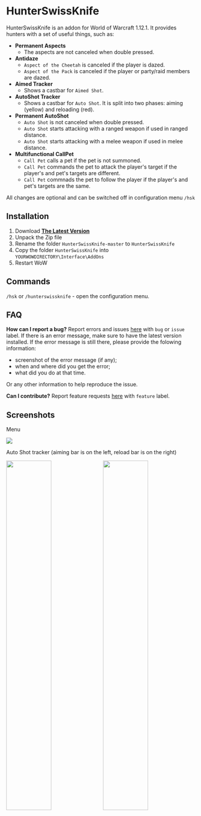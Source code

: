 # HunterSwissKnife

HunterSwissKnife is an addon for World of Warcraft 1.12.1.
It provides hunters with a set of useful things, such as:
- **Permanent Aspects**
  - The aspects are not canceled when double pressed.
- **Antidaze**
  - `Aspect of the Cheetah` is canceled if the player is dazed.
  - `Aspect of the Pack` is canceled if the player or party/raid members are dazed.
- **Aimed Tracker**
  - Shows a castbar for `Aimed Shot`.
- **AutoShot Tracker**
  - Shows a castbar for `Auto Shot`. It is split into two phases: aiming (yellow) and reloading (red).
- **Permanent AutoShot**
  - `Auto Shot` is not canceled when double pressed.
  - `Auto Shot` starts attacking with a ranged weapon if used in ranged distance.
  - `Auto Shot` starts attacking with a melee weapon if used in melee distance.
- **Multifunctional CallPet**
  - `Call Pet` calls a pet if the pet is not summoned.
  - `Call Pet` commands the pet to attack the player's target if the player's and pet's targets are different.
  - `Call Pet` commnads the pet to follow the player if the player's and pet's targets are the same.

All changes are optional and can be switched off in configuration menu `/hsk`

## Installation

1. Download **[The Latest Version](https://github.com/sonitusv/HunterSwissKnife/archive/master.zip)**
2. Unpack the Zip file
3. Rename the folder `HunterSwissKnife-master` to `HunterSwissKnife`
4. Copy the folder `HunterSwissKnife` into `YOURWOWDIRECTORY\Interface\AddOns`
5. Restart WoW

## Commands

`/hsk` or `/hunterswissknife` - open the configuration menu.


## FAQ
**How can I report a bug?** 
Report errors and issues [here](https://github.com/sonitusv/HunterSwissKnife/issues) with `bug` or `issue` label.
If there is an error message, make sure to have the latest version installed.
If the error message is still there, please provide the folowing information:
- screenshot of the error message (if any);
- when and where did you get the error;
- what did you do at that time.

Or any other information to help reproduce the issue.

**Can I contribute?**
Report feature requests [here](https://github.com/sonitusv/HunterSwissKnife/issues) with `feature` label.

## Screenshots

Menu

<img src="https://raw.githubusercontent.com/sonitusv/HunterSwissKnife/screenshots/Screenshots/menu.jpg">

Auto Shot tracker (aiming bar is on the left, reload bar is on the right)

<img src="https://raw.githubusercontent.com/sonitusv/HunterSwissKnife/screenshots/Screenshots/autoshot-2.jpg" align="right" width="48.87%">
<img src="https://raw.githubusercontent.com/sonitusv/HunterSwissKnife/screenshots/Screenshots/autoshot-1.jpg" width="48.87%">
